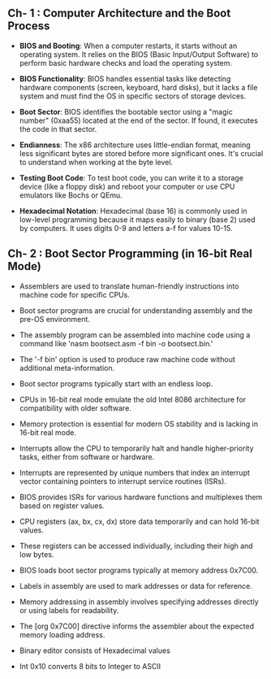 ## Ch- 1 : Computer Architecture and the Boot Process

- **BIOS and Booting**: When a computer restarts, it starts without an operating system. It relies on the BIOS (Basic Input/Output Software) to perform basic hardware checks and load the operating system.

- **BIOS Functionality**: BIOS handles essential tasks like detecting hardware components (screen, keyboard, hard disks), but it lacks a file system and must find the OS in specific sectors of storage devices.

- **Boot Sector**: BIOS identifies the bootable sector using a "magic number" (0xaa55) located at the end of the sector. If found, it executes the code in that sector.

- **Endianness**: The x86 architecture uses little-endian format, meaning less significant bytes are stored before more significant ones. It's crucial to understand when working at the byte level.

- **Testing Boot Code**: To test boot code, you can write it to a storage device (like a floppy disk) and reboot your computer or use CPU emulators like Bochs or QEmu.

- **Hexadecimal Notation**: Hexadecimal (base 16) is commonly used in low-level programming because it maps easily to binary (base 2) used by computers. It uses digits 0-9 and letters a-f for values 10-15.

## Ch- 2 : Boot Sector Programming (in 16-bit Real Mode)

- Assemblers are used to translate human-friendly instructions into machine code for specific CPUs.

- Boot sector programs are crucial for understanding assembly and the pre-OS environment.

- The assembly program can be assembled into machine code using a command like 'nasm bootsect.asm -f bin -o bootsect.bin.'

- The '-f bin' option is used to produce raw machine code without additional meta-information.

- Boot sector programs typically start with an endless loop.

- CPUs in 16-bit real mode emulate the old Intel 8086 architecture for compatibility with older software.

- Memory protection is essential for modern OS stability and is lacking in 16-bit real mode.

- Interrupts allow the CPU to temporarily halt and handle higher-priority tasks, either from software or hardware.

- Interrupts are represented by unique numbers that index an interrupt vector containing pointers to interrupt service routines (ISRs).

- BIOS provides ISRs for various hardware functions and multiplexes them based on register values.

- CPU registers (ax, bx, cx, dx) store data temporarily and can hold 16-bit values.

- These registers can be accessed individually, including their high and low bytes.

- BIOS loads boot sector programs typically at memory address 0x7C00.

- Labels in assembly are used to mark addresses or data for reference.

- Memory addressing in assembly involves specifying addresses directly or using labels for readability.

- The [org 0x7C00] directive informs the assembler about the expected memory loading address.

- Binary editor consists of Hexadecimal values

- Int 0x10 converts 8 bits to Integer to ASCII
